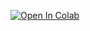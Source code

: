 [![Open In Colab](https://colab.research.google.com/assets/colab-badge.svg)](https://colab.research.google.com/github/limeylia-ng/5G-Customers-Identification/blob/main/EDA.ipynb)

